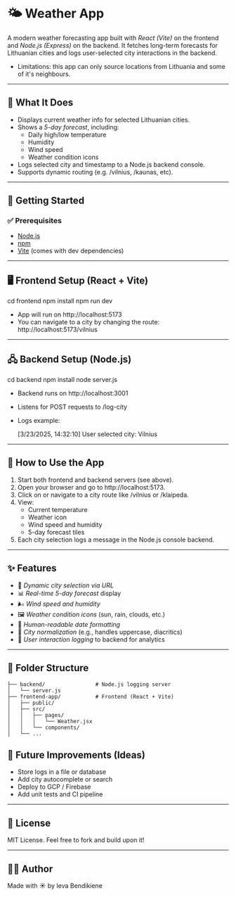 # 🌤️ Weather App

A modern weather forecasting app built with *React (Vite)* on the frontend and *Node.js (Express)* on the backend. It fetches long-term forecasts for Lithuanian cities and logs user-selected city interactions in the backend.

* Limitations: this app can only source locations from Lithuania and some of it's neighbours.

---

## 📌 What It Does

- Displays current weather info for selected Lithuanian cities.
- Shows a *5-day forecast*, including:
  - Daily high/low temperature
  - Humidity
  - Wind speed
  - Weather condition icons
- Logs selected city and timestamp to a Node.js backend console.
- Supports dynamic routing (e.g. /vilnius, /kaunas, etc).

---

## 🚀 Getting Started

### ✅ Prerequisites

- [Node.js](https://nodejs.org/)
- [npm](https://www.npmjs.com/)
- [Vite](https://vitejs.dev/) (comes with dev dependencies)

---

## 🖥️ Frontend Setup (React + Vite)

cd frontend
npm install
npm run dev

- App will run on http://localhost:5173
- You can navigate to a city by changing the route:  
  http://localhost:5173/vilnius

---

## 🖧 Backend Setup (Node.js)

cd backend
npm install
node server.js

- Backend runs on http://localhost:3001
- Listens for POST requests to /log-city
- Logs example:
  
  [3/23/2025, 14:32:10] User selected city: Vilnius
  

---

## 🧪 How to Use the App

1. Start both frontend and backend servers (see above).
2. Open your browser and go to http://localhost:5173.
3. Click on or navigate to a city route like /vilnius or /klaipeda.
4. View:
   - Current temperature
   - Weather icon
   - Wind speed and humidity
   - 5-day forecast tiles
5. Each city selection logs a message in the Node.js console backend.

---

## ✨ Features

- 📍 *Dynamic city selection via URL*
- 📊 *Real-time 5-day forecast* display
- 🌬️ *Wind speed and humidity*
- 🖼️ *Weather condition icons* (sun, rain, clouds, etc.)
- 📅 *Human-readable date formatting*
- 🧠 *City normalization* (e.g., handles uppercase, diacritics)
- 📝 *User interaction logging* to backend for analytics

---

## 📁 Folder Structure

```
├── backend/                # Node.js logging server
│   └── server.js
├── frontend-app/           # Frontend (React + Vite)
│   ├── public/
│   ├── src/
│   │   ├── pages/
│   │   │   └── Weather.jsx
│   │   └── components/
│   └── ...

```

## 🔧 Future Improvements (Ideas)

- Store logs in a file or database
- Add city autocomplete or search
- Deploy to GCP / Firebase
- Add unit tests and CI pipeline

---

## 📜 License

MIT License. Feel free to fork and build upon it!

---

## 👨‍💻 Author

Made with ☀️ by Ieva Bendikiene